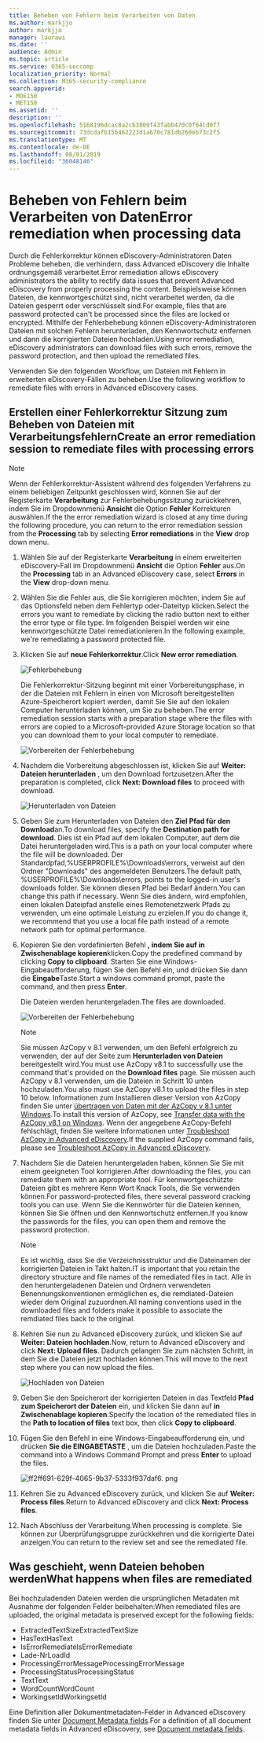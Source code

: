 ```yaml
---
title: Beheben von Fehlern beim Verarbeiten von Daten
ms.author: markjjo
author: markjjo
manager: laurawi
ms.date: ''
audience: Admin
ms.topic: article
ms.service: O365-seccomp
localization_priority: Normal
ms.collection: M365-security-compliance
search.appverid:
- MOE150
- MET150
ms.assetid: ''
description: ''
ms.openlocfilehash: 5168196dcac8a2cb3809f43fabb470c0f64cd0f7
ms.sourcegitcommit: 73dcdafb15b462223d1a670c781db260eb73c2f5
ms.translationtype: MT
ms.contentlocale: de-DE
ms.lasthandoff: 08/01/2019
ms.locfileid: "36048146"
---
```

# <a name="error-remediation-when-processing-data"></a><span data-ttu-id="f06c1-102">Beheben von Fehlern beim Verarbeiten von Daten</span><span class="sxs-lookup"><span data-stu-id="f06c1-102">Error remediation when processing data</span></span>

<span data-ttu-id="f06c1-103">Durch die Fehlerkorrektur können eDiscovery-Administratoren Daten Probleme beheben, die verhindern, dass Advanced eDiscovery die Inhalte ordnungsgemäß verarbeitet.</span><span class="sxs-lookup"><span data-stu-id="f06c1-103">Error remediation allows eDiscovery administrators the ability to rectify data issues that prevent Advanced eDiscovery from properly processing the content.</span></span> <span data-ttu-id="f06c1-104">Beispielsweise können Dateien, die kennwortgeschützt sind, nicht verarbeitet werden, da die Dateien gesperrt oder verschlüsselt sind.</span><span class="sxs-lookup"><span data-stu-id="f06c1-104">For example, files that are password protected can't be processed since the files are locked or encrypted.</span></span> <span data-ttu-id="f06c1-105">Mithilfe der Fehlerbehebung können eDiscovery-Administratoren Dateien mit solchen Fehlern herunterladen, den Kennwortschutz entfernen und dann die korrigierten Dateien hochladen.</span><span class="sxs-lookup"><span data-stu-id="f06c1-105">Using error remediation, eDiscovery administrators can download files with such errors, remove the password protection, and then upload the remediated files.</span></span>

<span data-ttu-id="f06c1-106">Verwenden Sie den folgenden Workflow, um Dateien mit Fehlern in erweiterten eDiscovery-Fällen zu beheben.</span><span class="sxs-lookup"><span data-stu-id="f06c1-106">Use the following workflow to remediate files with errors in Advanced eDiscovery cases.</span></span>

## <a name="create-an-error-remediation-session-to-remediate-files-with-processing-errors"></a><span data-ttu-id="f06c1-107">Erstellen einer Fehlerkorrektur Sitzung zum Beheben von Dateien mit Verarbeitungsfehlern</span><span class="sxs-lookup"><span data-stu-id="f06c1-107">Create an error remediation session to remediate files with processing errors</span></span>

>[!NOTE]
><span data-ttu-id="f06c1-108">Wenn der Fehlerkorrektur-Assistent während des folgenden Verfahrens zu einem beliebigen Zeitpunkt geschlossen wird, können Sie auf der Registerkarte **Verarbeitung** zur Fehlerbehebungssitzung zurückkehren, indem Sie im Dropdownmenü **Ansicht** die Option **Fehler** Korrekturen auswählen.</span><span class="sxs-lookup"><span data-stu-id="f06c1-108">If the the error remediation wizard is closed at any time during the following procedure, you can return to the error remediation session from the **Processing** tab by selecting **Error remediations** in the **View** drop down menu.</span></span>

1. <span data-ttu-id="f06c1-109">Wählen Sie auf der Registerkarte **Verarbeitung** in einem erweiterten eDiscovery-Fall im Dropdownmenü **Ansicht** die Option **Fehler** aus.</span><span class="sxs-lookup"><span data-stu-id="f06c1-109">On the **Processing** tab in an Advanced eDiscovery case, select **Errors** in the **View** drop-down menu.</span></span>

2. <span data-ttu-id="f06c1-110">Wählen Sie die Fehler aus, die Sie korrigieren möchten, indem Sie auf das Optionsfeld neben dem Fehlertyp oder-Dateityp klicken.</span><span class="sxs-lookup"><span data-stu-id="f06c1-110">Select the errors you want to remediate by clicking the radio button next to either the error type or file type.</span></span>  <span data-ttu-id="f06c1-111">Im folgenden Beispiel werden wir eine kennwortgeschützte Datei remediationieren.</span><span class="sxs-lookup"><span data-stu-id="f06c1-111">In the following example, we're remediating a password protected file.</span></span>

3. <span data-ttu-id="f06c1-112">Klicken Sie auf **neue Fehlerkorrektur**.</span><span class="sxs-lookup"><span data-stu-id="f06c1-112">Click **New error remediation**.</span></span>

    ![Fehlerbehebung](../media/8c2faf1a-834b-44fc-b418-6a18aed8b81a.png)

    <span data-ttu-id="f06c1-114">Die Fehlerkorrektur-Sitzung beginnt mit einer Vorbereitungsphase, in der die Dateien mit Fehlern in einen von Microsoft bereitgestellten Azure-Speicherort kopiert werden, damit Sie Sie auf den lokalen Computer herunterladen können, um Sie zu beheben.</span><span class="sxs-lookup"><span data-stu-id="f06c1-114">The error remediation session starts with a preparation stage where the files with errors are copied to a Microsoft-provided Azure Storage location so that you can download them to your local computer to remediate.</span></span>

    ![Vorbereiten der Fehlerbehebung](../media/390572ec-7012-47c4-a6b6-4cbb5649e8a8.png)

4. <span data-ttu-id="f06c1-116">Nachdem die Vorbereitung abgeschlossen ist, klicken Sie auf **Weiter: Dateien herunterladen** , um den Download fortzusetzen.</span><span class="sxs-lookup"><span data-stu-id="f06c1-116">After the preparation is completed, click **Next: Download files** to proceed with download.</span></span>

    ![Herunterladen von Dateien](../media/6ac04b09-8e13-414a-9e24-7c75ba586363.png)

5. <span data-ttu-id="f06c1-118">Geben Sie zum Herunterladen von Dateien den **Ziel Pfad für den Download**an.</span><span class="sxs-lookup"><span data-stu-id="f06c1-118">To download files, specify the **Destination path for download**.</span></span> <span data-ttu-id="f06c1-119">Dies ist ein Pfad auf dem lokalen Computer, auf dem die Datei heruntergeladen wird.</span><span class="sxs-lookup"><span data-stu-id="f06c1-119">This is a path on your local computer where the file will be downloaded.</span></span>  <span data-ttu-id="f06c1-120">Der Standardpfad,%USERPROFILE%\Downloads\errors, verweist auf den Ordner "Downloads" des angemeldeten Benutzers.</span><span class="sxs-lookup"><span data-stu-id="f06c1-120">The default path, %USERPROFILE%\Downloads\errors, points to the logged-in user's downloads folder.</span></span> <span data-ttu-id="f06c1-121">Sie können diesen Pfad bei Bedarf ändern.</span><span class="sxs-lookup"><span data-stu-id="f06c1-121">You can change this path if necessary.</span></span> <span data-ttu-id="f06c1-122">Wenn Sie dies ändern, wird empfohlen, einen lokalen Dateipfad anstelle eines Remotenetzwerk Pfads zu verwenden, um eine optimale Leistung zu erzielen.</span><span class="sxs-lookup"><span data-stu-id="f06c1-122">If you do change it, we recommend that you use a local file path instead of a remote network path for optimal performance.</span></span>

6. <span data-ttu-id="f06c1-123">Kopieren Sie den vordefinierten Befehl **, indem Sie auf in Zwischenablage kopieren**klicken.</span><span class="sxs-lookup"><span data-stu-id="f06c1-123">Copy the predefined command by clicking **Copy to clipboard**.</span></span> <span data-ttu-id="f06c1-124">Starten Sie eine Windows-Eingabeaufforderung, fügen Sie den Befehl ein, und drücken Sie dann die **Eingabe**Taste.</span><span class="sxs-lookup"><span data-stu-id="f06c1-124">Start a windows command prompt, paste the command, and then press **Enter**.</span></span>  

    <span data-ttu-id="f06c1-125">Die Dateien werden heruntergeladen.</span><span class="sxs-lookup"><span data-stu-id="f06c1-125">The files are downloaded.</span></span>

    ![Vorbereiten der Fehlerbehebung](../media/f364ab4d-31c5-4375-b69f-650f694a2f69.png)

    > [!NOTE]
    > <span data-ttu-id="f06c1-127">Sie müssen AzCopy v 8.1 verwenden, um den Befehl erfolgreich zu verwenden, der auf der Seite zum **Herunterladen von Dateien** bereitgestellt wird.</span><span class="sxs-lookup"><span data-stu-id="f06c1-127">You must use AzCopy v8.1 to successfully use the command that's provided on the **Download files** page.</span></span> <span data-ttu-id="f06c1-128">Sie müssen auch AzCopy v 8.1 verwenden, um die Dateien in Schritt 10 unten hochzuladen.</span><span class="sxs-lookup"><span data-stu-id="f06c1-128">You also must use AzCopy v8.1 to upload the files in step 10 below.</span></span> <span data-ttu-id="f06c1-129">Informationen zum Installieren dieser Version von AzCopy finden Sie unter [übertragen von Daten mit der AzCopy v 8.1 unter Windows](https://docs.microsoft.com/previous-versions/azure/storage/storage-use-azcopy).</span><span class="sxs-lookup"><span data-stu-id="f06c1-129">To install this version of AzCopy, see [Transfer data with the AzCopy v8.1 on Windows](https://docs.microsoft.com/previous-versions/azure/storage/storage-use-azcopy).</span></span> <span data-ttu-id="f06c1-130">Wenn der angegebene AzCopy-Befehl fehlschlägt, finden Sie weitere Informationen unter [Troubleshoot AzCopy in Advanced eDiscovery](troubleshooting-azcopy.md).</span><span class="sxs-lookup"><span data-stu-id="f06c1-130">If the supplied AzCopy command fails, please see [Troubleshoot AzCopy in Advanced eDiscovery](troubleshooting-azcopy.md).</span></span>

7. <span data-ttu-id="f06c1-131">Nachdem Sie die Dateien heruntergeladen haben, können Sie Sie mit einem geeigneten Tool korrigieren.</span><span class="sxs-lookup"><span data-stu-id="f06c1-131">After downloading the files, you can remediate them with an appropriate tool.</span></span> <span data-ttu-id="f06c1-132">Für kennwortgeschützte Dateien gibt es mehrere Kenn Wort Knack Tools, die Sie verwenden können.</span><span class="sxs-lookup"><span data-stu-id="f06c1-132">For password-protected files, there several password cracking tools you can use.</span></span> <span data-ttu-id="f06c1-133">Wenn Sie die Kennwörter für die Dateien kennen, können Sie Sie öffnen und den Kennwortschutz entfernen.</span><span class="sxs-lookup"><span data-stu-id="f06c1-133">If you know the passwords for the files, you can open them and remove the password protection.</span></span>
    > [!NOTE]
    > <span data-ttu-id="f06c1-134">Es ist wichtig, dass Sie die Verzeichnisstruktur und die Dateinamen der korrigierten Dateien in Takt halten.</span><span class="sxs-lookup"><span data-stu-id="f06c1-134">IT is important that you retain the directory structure and file names of the remediated files in tact.</span></span>  <span data-ttu-id="f06c1-135">Alle in den heruntergeladenen Dateien und Ordnern verwendeten Benennungskonventionen ermöglichen es, die remdiated-Dateien wieder dem Original zuzuordnen.</span><span class="sxs-lookup"><span data-stu-id="f06c1-135">All naming conventions used in the downloaded files and folders make it possible to associate the remdiated files back to the original.</span></span>

8. <span data-ttu-id="f06c1-136">Kehren Sie nun zu Advanced eDiscovery zurück, und klicken Sie auf **Weiter: Dateien hochladen**.</span><span class="sxs-lookup"><span data-stu-id="f06c1-136">Now, return to Advanced eDiscovery and click **Next: Upload files**.</span></span>  <span data-ttu-id="f06c1-137">Dadurch gelangen Sie zum nächsten Schritt, in dem Sie die Dateien jetzt hochladen können.</span><span class="sxs-lookup"><span data-stu-id="f06c1-137">This will move to the next step where you can now upload the files.</span></span>

    ![Hochladen von Dateien](../media/af3d8617-1bab-4ecd-8de0-22e53acba240.png)

9. <span data-ttu-id="f06c1-139">Geben Sie den Speicherort der korrigierten Dateien in das Textfeld **Pfad zum Speicherort der Dateien** ein, und klicken Sie dann auf **in Zwischenablage kopieren**.</span><span class="sxs-lookup"><span data-stu-id="f06c1-139">Specify the location of the remediated files in the **Path to location of files** text box, then click **Copy to clipboard**.</span></span>

10. <span data-ttu-id="f06c1-140">Fügen Sie den Befehl in eine Windows-Eingabeaufforderung ein, und drücken **Sie die EINGABETASTE** , um die Dateien hochzuladen.</span><span class="sxs-lookup"><span data-stu-id="f06c1-140">Paste the command into a Windows Command Prompt and press **Enter** to upload the files.</span></span>

    ![ff2ff691-629f-4065-9b37-5333f937daf6. png](../media/ff2ff691-629f-4065-9b37-5333f937daf6.png)

11. <span data-ttu-id="f06c1-142">Kehren Sie zu Advanced eDiscovery zurück, und klicken Sie auf **Weiter: Process files**.</span><span class="sxs-lookup"><span data-stu-id="f06c1-142">Return to Advanced eDiscovery and click **Next: Process files**.</span></span>

12. <span data-ttu-id="f06c1-143">Nach Abschluss der Verarbeitung.</span><span class="sxs-lookup"><span data-stu-id="f06c1-143">When processing is complete.</span></span>  <span data-ttu-id="f06c1-144">Sie können zur Überprüfungsgruppe zurückkehren und die korrigierte Datei anzeigen.</span><span class="sxs-lookup"><span data-stu-id="f06c1-144">You can return to the review set and see the remediated file.</span></span>

## <a name="what-happens-when-files-are-remediated"></a><span data-ttu-id="f06c1-145">Was geschieht, wenn Dateien behoben werden</span><span class="sxs-lookup"><span data-stu-id="f06c1-145">What happens when files are remediated</span></span>

<span data-ttu-id="f06c1-146">Bei hochzuladenden Dateien werden die ursprünglichen Metadaten mit Ausnahme der folgenden Felder beibehalten:</span><span class="sxs-lookup"><span data-stu-id="f06c1-146">When remediated files are uploaded, the original metadata is preserved except for the following fields:</span></span> 

- <span data-ttu-id="f06c1-147">ExtractedTextSize</span><span class="sxs-lookup"><span data-stu-id="f06c1-147">ExtractedTextSize</span></span>
- <span data-ttu-id="f06c1-148">HasText</span><span class="sxs-lookup"><span data-stu-id="f06c1-148">HasText</span></span>
- <span data-ttu-id="f06c1-149">IsErrorRemediate</span><span class="sxs-lookup"><span data-stu-id="f06c1-149">IsErrorRemediate</span></span>
- <span data-ttu-id="f06c1-150">Lade-Nr</span><span class="sxs-lookup"><span data-stu-id="f06c1-150">LoadId</span></span>
- <span data-ttu-id="f06c1-151">ProcessingErrorMessage</span><span class="sxs-lookup"><span data-stu-id="f06c1-151">ProcessingErrorMessage</span></span>
- <span data-ttu-id="f06c1-152">ProcessingStatus</span><span class="sxs-lookup"><span data-stu-id="f06c1-152">ProcessingStatus</span></span>
- <span data-ttu-id="f06c1-153">Text</span><span class="sxs-lookup"><span data-stu-id="f06c1-153">Text</span></span>
- <span data-ttu-id="f06c1-154">WordCount</span><span class="sxs-lookup"><span data-stu-id="f06c1-154">WordCount</span></span>
- <span data-ttu-id="f06c1-155">WorkingsetId</span><span class="sxs-lookup"><span data-stu-id="f06c1-155">WorkingsetId</span></span>

<span data-ttu-id="f06c1-156">Eine Definition aller Dokumentmetadaten-Felder in Advanced eDiscovery finden Sie unter [Document Metadata fields](document-metadata-fields.md).</span><span class="sxs-lookup"><span data-stu-id="f06c1-156">For a definition of all document metadata fields in Advanced eDiscovery, see [Document metadata fields](document-metadata-fields.md).</span></span>
